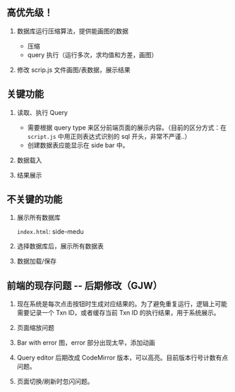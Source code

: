 <h2> 高优先级！</h2>

1. 数据库运行压缩算法，提供能画图的数据
    - 压缩
    - query 执行（运行多次，求均值和方差，画图）

2. 修改 scrip.js 文件画图/表数据，展示结果

<h2> 关键功能 </h2>

1. 读取、执行 Query
    - 需要根据 query type 来区分前端页面的展示内容。（目前的区分方式：在 `script.js` 中用正则表达式识别的 sql 开头，非常不严谨..）
    - 创建数据表应能显示在 side bar 中。

2. 数据载入

3. 结果展示

<h2> 不关键的功能 </h2>

1. 展示所有数据库

    `index.html`: side-medu

2. 选择数据库后，展示所有数据表

3. 数据加载/保存

<h2> 前端的现存问题 -- 后期修改（GJW） </h2>

1. 现在系统是每次点击按钮时生成对应结果的。为了避免重复运行，逻辑上可能需要记录一个 Txn ID，或者缓存当前 Txn ID 的执行结果，用于系统展示。

2. 页面缩放问题

3. Bar with error 图，error 部分出现太早，添加动画

4. Query editor 后期改成 CodeMirror 版本，可以高亮。目前版本行号计数有点问题。

5. 页面切换/刷新时忽闪问题。